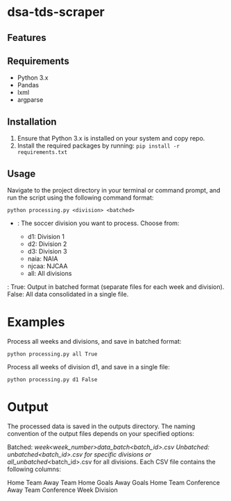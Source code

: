 # dsa-tds-scraper

## Features

## Requirements
- Python 3.x
- Pandas
- lxml
- argparse

## Installation
1. Ensure that Python 3.x is installed on your system and copy repo.
2. Install the required packages by running: `pip install -r requirements.txt`

## Usage
Navigate to the project directory in your terminal or command prompt, and run the script using the following command format:

``` python processing.py <division> <batched> ```
- <division>: The soccer division you want to process. Choose from:
    - d1: Division 1
    - d2: Division 2
    - d3: Division 3
    - naia: NAIA
    - njcaa: NJCAA
    - all: All divisions

<batched>:
True: Output in batched format (separate files for each week and division).
False: All data consolidated in a single file.

# Examples
Process all weeks and divisions, and save in batched format:

``` python processing.py all True ```

Process all weeks of division d1, and save in a single file:

```python processing.py d1 False ```

# Output
The processed data is saved in the outputs directory. The naming convention of the output files depends on your specified options:

Batched: <division>_week<week_number>_data_batch_<batch_id>.csv
Unbatched: <division>_unbatched_<batch_id>.csv for specific divisions or all_unbatched_<batch_id>.csv for all divisions.
Each CSV file contains the following columns:

Home Team
Away Team
Home Goals
Away Goals
Home Team Conference
Away Team Conference
Week
Division
